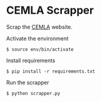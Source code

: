 # CEMLA Scrapper

Scrap the [CEMLA](https://cemla.com/) website.

Activate the environment

```shell
$ source env/bin/activate
```

Install requirements

```shell
$ pip install -r requirements.txt
```

Run the scrapper

```shell
$ python scrapper.py
```